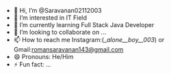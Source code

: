 - 👋 Hi, I’m @Saravanan02112003
- 👀 I’m interested in IT Field
- 🌱 I’m currently learning Full Stack Java Developer
- 💞️ I’m looking to collaborate on ...
- 📫 How to reach me Instagram:(__alone__boy__003_) or Gmail:romansaravanan143@gmail.com
- 😄 Pronouns: He/Him
- ⚡ Fun fact: ...

<!---
Saravanan02112003/Saravanan02112003 is a ✨ special ✨ repository because its `README.md` (this file) appears on your GitHub profile.
You can click the Preview link to take a look at your changes.
--->
